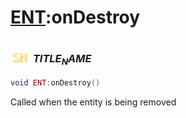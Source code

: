 # [ENT](../ent/README.md):onDestroy

### <img src="../../.gitbook/assets/shared.png" width="32" height="32" /> $TITLE_NAME$

```lua
void ENT:onDestroy()
```

Called when the entity is being removed<br>
